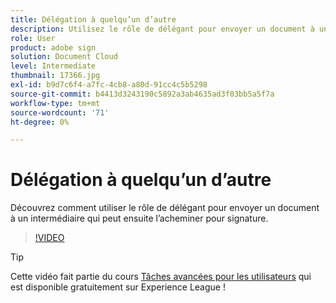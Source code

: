 ```yaml
---
title: Délégation à quelqu’un d’autre
description: Utilisez le rôle de délégant pour envoyer un document à un intermédiaire qui peut ensuite l’acheminer pour signature.
role: User
product: adobe sign
solution: Document Cloud
level: Intermediate
thumbnail: 17366.jpg
exl-id: b9d7c6f4-a7fc-4cb8-a80d-91cc4c5b5298
source-git-commit: b4413d3243190c5892a3ab4635ad3f03bb5a5f7a
workflow-type: tm+mt
source-wordcount: '71'
ht-degree: 0%

---
```


# Délégation à quelqu’un d’autre

Découvrez comment utiliser le rôle de délégant pour envoyer un document à un intermédiaire qui peut ensuite l’acheminer pour signature.

>[!VIDEO](https://video.tv.adobe.com/v/17366?hidetitle=true)

>[!TIP]
>
>Cette vidéo fait partie du cours [Tâches avancées pour les utilisateurs](https://experienceleague.adobe.com/?recommended=Sign-U-1-2020.3) qui est disponible gratuitement sur Experience League !
